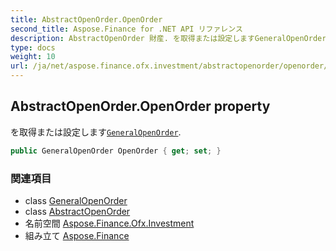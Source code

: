 ```yaml
---
title: AbstractOpenOrder.OpenOrder
second_title: Aspose.Finance for .NET API リファレンス
description: AbstractOpenOrder 財産. を取得または設定しますGeneralOpenOrder.
type: docs
weight: 10
url: /ja/net/aspose.finance.ofx.investment/abstractopenorder/openorder/
---
```

## AbstractOpenOrder.OpenOrder property

を取得または設定します[`GeneralOpenOrder`](../../generalopenorder/).

```csharp
public GeneralOpenOrder OpenOrder { get; set; }
```

### 関連項目

* class [GeneralOpenOrder](../../generalopenorder/)
* class [AbstractOpenOrder](../)
* 名前空間 [Aspose.Finance.Ofx.Investment](../../abstractopenorder/)
* 組み立て [Aspose.Finance](../../../)



